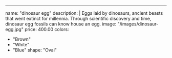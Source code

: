 ---
name: "dinosaur egg"
description: |
Eggs laid by dinosaurs, ancient beasts that went extinct for millennia. Through scientific discovery and time, dinosaur egg fossils can know house an egg.
image: "/images/dinosaur-egg.jpg"
price: 400.00
colors:
- "Brown"
- "White"
- "Blue"
shape: "Oval"
